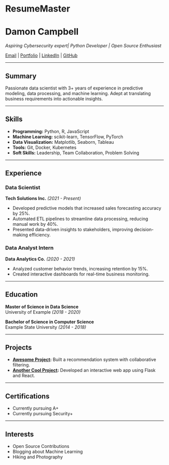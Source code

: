 # ResumeMaster
# Damon Campbell

_Aspiring Cybersecurity expert| Python Developer | Open Source Enthusiast_

[Email](mailto:damaca@umich.edu) | [Portfolio](https://johndoe.com) | [LinkedIn](https://linkedin.com/in/johndoe) | [GitHub](https://github.com/CMagneto)

---

## Summary

Passionate data scientist with 3+ years of experience in predictive modeling, data processing, and machine learning. Adept at translating business requirements into actionable insights.

---

## Skills

- **Programming:** Python, R, JavaScript
- **Machine Learning:** scikit-learn, TensorFlow, PyTorch
- **Data Visualization:** Matplotlib, Seaborn, Tableau
- **Tools:** Git, Docker, Kubernetes
- **Soft Skills:** Leadership, Team Collaboration, Problem Solving

---

## Experience

### **Data Scientist**  
**Tech Solutions Inc.** *(2021 - Present)*  
- Developed predictive models that increased sales forecasting accuracy by 25%.  
- Automated ETL pipelines to streamline data processing, reducing manual work by 40%.  
- Presented data-driven insights to stakeholders, improving decision-making efficiency.  

### **Data Analyst Intern**  
**Data Analytics Co.** *(2020 - 2021)*  
- Analyzed customer behavior trends, increasing retention by 15%.  
- Created interactive dashboards for real-time business monitoring.  

---

## Education

**Master of Science in Data Science**  
University of Example *(2018 - 2020)*  

**Bachelor of Science in Computer Science**  
Example State University *(2014 - 2018)*  

---

## Projects

- **[Awesome Project](https://github.com/johndoe/awesome-project):** Built a recommendation system with collaborative filtering.  
- **[Another Cool Project](https://github.com/johndoe/cool-project):** Developed an interactive web app using Flask and React.  

---

## Certifications

- Currently pursuing A+  
- Currently pursuing Security+  

---

## Interests

- Open Source Contributions  
- Blogging about Machine Learning  
- Hiking and Photography  
